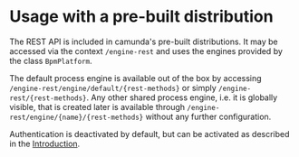 Usage with a pre-built distribution
===============

The REST API is included in camunda's pre-built distributions.
It may be accessed via the context `/engine-rest` and uses the engines provided by the class `BpmPlatform`.

The default process engine is available out of the box by accessing `/engine-rest/engine/default/{rest-methods}`
or simply `/engine-rest/{rest-methods}`. Any other shared process engine, i.e. it is globally visible, that is created later is available through `/engine-rest/engine/{name}/{rest-methods}` without any further configuration.

Authentication is deactivated by default, but can be activated as described in the [Introduction](#!/overview/introduction).